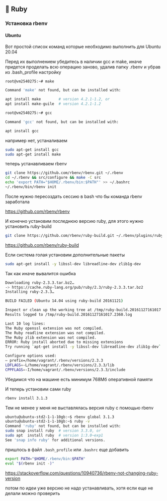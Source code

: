 ## 💎 Ruby

### Установка rbenv

#### Ubuntu

Вот простой список команд которые необходимо выполнить для Ubuntu 20.04

Перед их выполнением убедитесь в наличии gcc и make, иначе придется проделать всю операцию заново, удалив папку .rbenv и убрав из .bash_profile настройку

```sh
root@vm2540275:~# make

Command 'make' not found, but can be installed with:

apt install make        # version 4.2.1-1.2, or
apt install make-guile  # version 4.2.1-1.2

root@vm2540275:~# gcc

Command 'gcc' not found, but can be installed with:

apt install gcc
```

например нет, устаналиваем
```sh
sudo apt-get install gcc
sudo apt-get install make
```

теперь устанавливаем rbenv
```sh
git clone https://github.com/rbenv/rbenv.git ~/.rbenv
cd ~/.rbenv && src/configure && make -C src
echo 'export PATH="$HOME/.rbenv/bin:$PATH"' >> ~/.bashrc
~/.rbenv/bin/rbenv init
```

После нужно пересоздать сессию в bash что бы команда rbenv заработала

https://github.com/rbenv/rbenv

И конечно установим последнюю версию ruby, для этого нужно установить ruby-build

```sh
git clone https://github.com/rbenv/ruby-build.git ~/.rbenv/plugins/ruby-build
```

https://github.com/rbenv/ruby-build

Если система голая установим дополнительные пакеты

```sh
sudo apt-get install -y libssl-dev libreadline-dev zlib1g-dev
```

Так как иначе вывалится ошибка

```sh
Downloading ruby-2.3.3.tar.bz2…
-> https://cache.ruby-lang.org/pub/ruby/2.3/ruby-2.3.3.tar.bz2
Installing ruby-2.3.3…

BUILD FAILED (Ubuntu 14.04 using ruby-build 20161121)

Inspect or clean up the working tree at /tmp/ruby-build.20161127161017.2360
Results logged to /tmp/ruby-build.20161127161017.2360.log

Last 10 log lines:
The Ruby openssl extension was not compiled.
The Ruby readline extension was not compiled.
The Ruby zlib extension was not compiled.
ERROR: Ruby install aborted due to missing extensions
Try running `apt-get install -y libssl-dev libreadline-dev zlib1g-dev` to fetch missing dependencies.

Configure options used:
— prefix=/home/vagrant/.rbenv/versions/2.3.3
LDFLAGS=-L/home/vagrant/.rbenv/versions/2.3.3/lib
CPPFLAGS=-I/home/vagrant/.rbenv/versions/2.3.3/include
```

Убедимся что на машине есть минимум 768Мб оперативной памяти

И теперь установим сами ruby

```sh
rbenv install 3.1.3
```

Тем не менее у меня не выставлялась версия ruby с помощью rbenv

```sh
ubuntu@ubuntu-std2-1-1-10gb:~$ rbenv global 3.1.3
ubuntu@ubuntu-std2-1-1-10gb:~$ ruby -v
Command 'ruby' not found, but can be installed with:
sudo snap install ruby  # version 3.3.0, or
sudo apt  install ruby  # version 1:3.0~exp1
See 'snap info ruby' for additional versions.
```

пришлось в файл `.bash_profile` или `.bashrc` еще добавить

```sh
export PATH="$HOME/.rbenv/bin:$PATH"
eval "$(rbenv init -)"
```

https://stackoverflow.com/questions/10940736/rbenv-not-changing-ruby-version

потом по идеи уже версию не надо устанавливать, хотя если еще не делали можно проверить